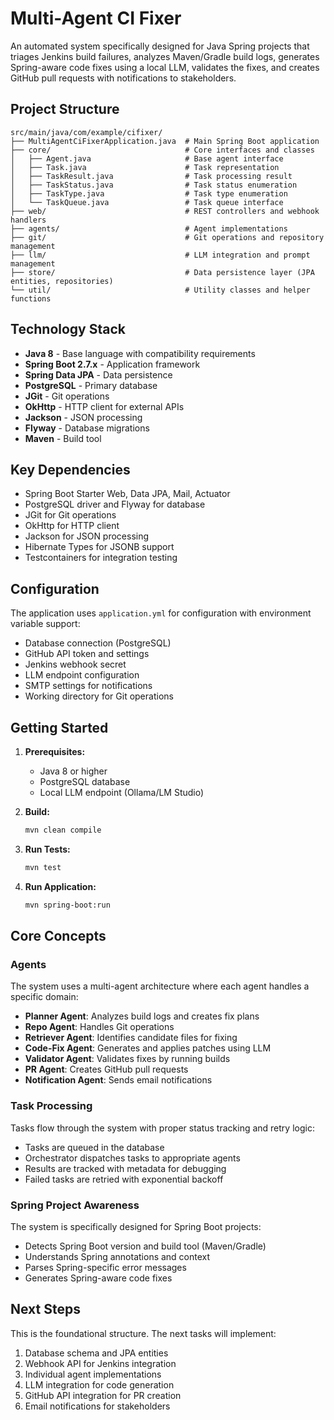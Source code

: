 # Multi-Agent CI Fixer

An automated system specifically designed for Java Spring projects that triages Jenkins build failures, analyzes Maven/Gradle build logs, generates Spring-aware code fixes using a local LLM, validates the fixes, and creates GitHub pull requests with notifications to stakeholders.

## Project Structure

```
src/main/java/com/example/cifixer/
├── MultiAgentCiFixerApplication.java  # Main Spring Boot application
├── core/                              # Core interfaces and classes
│   ├── Agent.java                     # Base agent interface
│   ├── Task.java                      # Task representation
│   ├── TaskResult.java                # Task processing result
│   ├── TaskStatus.java                # Task status enumeration
│   ├── TaskType.java                  # Task type enumeration
│   └── TaskQueue.java                 # Task queue interface
├── web/                               # REST controllers and webhook handlers
├── agents/                            # Agent implementations
├── git/                               # Git operations and repository management
├── llm/                               # LLM integration and prompt management
├── store/                             # Data persistence layer (JPA entities, repositories)
└── util/                              # Utility classes and helper functions
```

## Technology Stack

- **Java 8** - Base language with compatibility requirements
- **Spring Boot 2.7.x** - Application framework
- **Spring Data JPA** - Data persistence
- **PostgreSQL** - Primary database
- **JGit** - Git operations
- **OkHttp** - HTTP client for external APIs
- **Jackson** - JSON processing
- **Flyway** - Database migrations
- **Maven** - Build tool

## Key Dependencies

- Spring Boot Starter Web, Data JPA, Mail, Actuator
- PostgreSQL driver and Flyway for database
- JGit for Git operations
- OkHttp for HTTP client
- Jackson for JSON processing
- Hibernate Types for JSONB support
- Testcontainers for integration testing

## Configuration

The application uses `application.yml` for configuration with environment variable support:

- Database connection (PostgreSQL)
- GitHub API token and settings
- Jenkins webhook secret
- LLM endpoint configuration
- SMTP settings for notifications
- Working directory for Git operations

## Getting Started

1. **Prerequisites:**
   - Java 8 or higher
   - PostgreSQL database
   - Local LLM endpoint (Ollama/LM Studio)

2. **Build:**
   ```bash
   mvn clean compile
   ```

3. **Run Tests:**
   ```bash
   mvn test
   ```

4. **Run Application:**
   ```bash
   mvn spring-boot:run
   ```

## Core Concepts

### Agents
The system uses a multi-agent architecture where each agent handles a specific domain:
- **Planner Agent**: Analyzes build logs and creates fix plans
- **Repo Agent**: Handles Git operations
- **Retriever Agent**: Identifies candidate files for fixing
- **Code-Fix Agent**: Generates and applies patches using LLM
- **Validator Agent**: Validates fixes by running builds
- **PR Agent**: Creates GitHub pull requests
- **Notification Agent**: Sends email notifications

### Task Processing
Tasks flow through the system with proper status tracking and retry logic:
- Tasks are queued in the database
- Orchestrator dispatches tasks to appropriate agents
- Results are tracked with metadata for debugging
- Failed tasks are retried with exponential backoff

### Spring Project Awareness
The system is specifically designed for Spring Boot projects:
- Detects Spring Boot version and build tool (Maven/Gradle)
- Understands Spring annotations and context
- Parses Spring-specific error messages
- Generates Spring-aware code fixes

## Next Steps

This is the foundational structure. The next tasks will implement:
1. Database schema and JPA entities
2. Webhook API for Jenkins integration
3. Individual agent implementations
4. LLM integration for code generation
5. GitHub API integration for PR creation
6. Email notifications for stakeholders